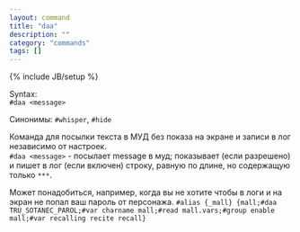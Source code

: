 ```yaml
---
layout: command
title: "daa"
description: ""
category: "commands"
tags: []
---
```

{% include JB/setup %}

Syntax:  
`#daa <message>`  

Синонимы: `#whisper`, `#hide`

Команда для посылки текста в МУД без показа на экране и записи в лог независимо от настроек.  
`#daa <message>` - посылает message в муд; показывает (если разрешено) и пишет в лог (если включен) строку, равную по длине, но содержащую только `***`.

Может понадобиться, например, когда вы не хотите чтобы в логи и на экран не попал ваш пароль от персонажа.
`#alias {_mall} {mall;#daa TRU_SOTANEC_PAROL;#var charname mall;#read mall.vars;#group enable mall;#var recalling recite recall}`

